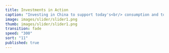```yaml
---
title: Investments in Action
caption: "Investing in China to support today's<br/> consumption and tomorrow's innovation."
image: images/slider/slider1.png
thumb: images/slider/slider1.png
transition: fade
speed: "300"
sort: "11"
published: true
---
```


